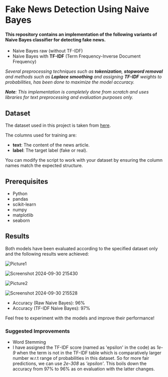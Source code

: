 # Fake News Detection Using Naive Bayes

#### This repository contains an implementation of the following variants of Naive Bayes classifier for detecting fake news.  

* Naive Bayes raw (without TF-IDF)
* Naive Bayes with **TF-IDF** (Term Frequency-Inverse Document Frequency)

_Several preprocessing techniques such as **tokenization**, **stopword removal** and methods such as **Laplace smoothing** and assigning **TF-IDF** weights to probabilities, has been done to maximize the model accuracy._

_**Note**: This implementation is completely done from scratch and uses libraries for text preprocessing and evaluation purposes only._

## Dataset
The dataset used in this project is taken from [here](https://huggingface.co/datasets/ErfanMoosaviMonazzah/fake-news-detection-dataset-English).

The columns used for training are:

* **text**: The content of the news article.
* **label**: The target label (fake or real).

You can modify the script to work with your dataset by ensuring the column names match the expected structure.


## Prerequisites
* Python
* pandas
* scikit-learn
* numpy
* matplotlib
* seaborn


## Results
Both models have been evaluated according to the specified dataset only and the following results were achieved:


![Picture1](https://github.com/user-attachments/assets/661334fb-f611-4c99-8da2-5544644442fb)

![Screenshot 2024-09-30 215430](https://github.com/user-attachments/assets/6e52f40b-3d53-4896-9d66-0be5d4e8fb3b)


![Picture2](https://github.com/user-attachments/assets/88996925-0f01-4128-816d-6793b770b6a6)

![Screenshot 2024-09-30 215528](https://github.com/user-attachments/assets/50a35a09-c7ff-4178-98aa-e3c074b2ac2b)

* Accuracy (Raw Naive Bayes): 96%
* Accuracy (TF-IDF Naive Bayes): 97%

Feel free to experiment with the models and improve their performance!

### Suggested Improvements
* Word Stemming
* I have assigned the TF-IDF score (named as 'epsilon' in the code) as _1e-9_ when the term is not in the TF-IDF table which is comparatively larger number w.r.t range of probabilities in this dataset. So for more fair predictions, we can use _2e-308_ as _'epsilon'_.
This boils down the accuracy from 97% to 96% as on evaluation with the latter changes. 
